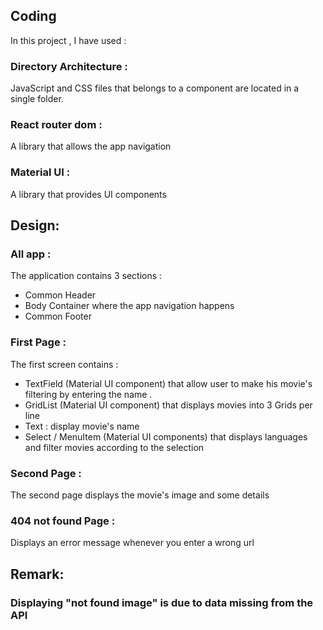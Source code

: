 
## Coding

In this project , I have used : 
### Directory Architecture : 
JavaScript and CSS files that belongs to a component are located in a single folder.
### React router dom :
A library that allows the app navigation
### Material UI : 
A library that provides UI components

## Design:
### All app :
The application contains 3 sections :
- Common Header
- Body Container where the app navigation happens
- Common Footer
### First Page :
The first screen contains : 
- TextField (Material UI component) that allow user to make his movie's filtering by entering the name .
- GridList (Material UI component) that displays movies into 3 Grids per line
- Text : display movie's name
- Select / MenuItem (Material UI components) that displays languages and filter movies according to the selection
### Second Page :
The second page displays the movie's image and some details
### 404 not found Page :
Displays an error message whenever you enter a wrong url
## Remark:
### Displaying "not found image" is due to data missing from the API